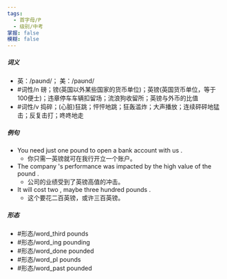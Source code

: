 ```yaml
---
tags:
  - 首字母/P
  - 级别/中考
掌握: false
模糊: false
---
```

##### 词义
- 英：/paʊnd/； 美：/paʊnd/
- #词性/n  磅；镑(英国以外某些国家的货币单位)；英镑(英国货币单位，等于100便士)；违章停车车辆扣留场；流浪狗收留所；英镑与外币的比值
- #词性/v  捣碎；(心脏)狂跳；怦怦地跳；狂轰滥炸；大声播放；连续砰砰地猛击；反复击打；咚咚地走
##### 例句
- You need just one pound to open a bank account with us .
	- 你只需一英镑就可在我行开立一个账户。
- The company 's performance was impacted by the high value of the pound .
	- 公司的业绩受到了英镑高值的冲击。
- It will cost two , maybe three hundred pounds .
	- 这个要花二百英镑，或许三百英镑。
##### 形态
- #形态/word_third pounds
- #形态/word_ing pounding
- #形态/word_done pounded
- #形态/word_pl pounds
- #形态/word_past pounded
